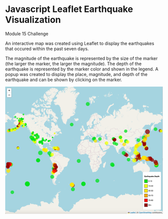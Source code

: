 # Javascript Leaflet Earthquake Visualization
Module 15 Challenge

An interactive map was created using Leaflet to display the earthquakes that occured within the past seven days. <br> 

The magnitude of the earthquake is represented by the size of the marker (the larger the marker, the larger the magnitude). The depth of the earthquake is represented by the marker color and shown in the legend. A popup was created to display the place, magnitude, and depth of the earthquake and can be shown by clicking on the marker. 

![Earthquake_Visualization.png](https://github.com/cassidyschul/leaflet-challenge/blob/main/Earthquake_Visualization.png)


